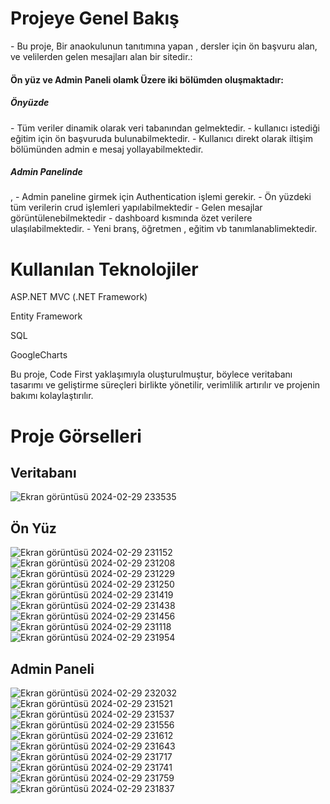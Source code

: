 <h1>Projeye Genel Bakış</h1>
- Bu proje, Bir anaokulunun tanıtımına yapan , dersler için ön başvuru alan, ve velilerden gelen mesajları alan bir sitedir.:</h3>

<h4>Ön yüz ve Admin Paneli olamk Üzere iki bölümden oluşmaktadır:</h4>

<h5>Önyüzde</h5>
- Tüm veriler dinamik olarak veri tabanından gelmektedir.
- kullanıcı istediği eğitim için ön başvuruda bulunabilmektedir.
- Kullanıcı direkt olarak iltişim bölümünden admin e mesaj yollayabilmektedir.
<h5>Admin Panelinde</h5>,
- Admin paneline girmek için Authentication işlemi gerekir.
- Ön yüzdeki tüm verilerin crud işlemleri yapılabilmektedir
- Gelen mesajlar görüntülenebilmektedir
- dashboard kısmında özet verilere ulaşılabilmektedir.
- Yeni branş, öğretmen , eğitim vb tanımlanablimektedir.

<h1>Kullanılan Teknolojiler</h1>

ASP.NET MVC (.NET Framework)

Entity Framework

SQL

GoogleCharts


Bu proje, Code First yaklaşımıyla oluşturulmuştur, böylece veritabanı tasarımı ve geliştirme süreçleri birlikte yönetilir, verimlilik artırılır ve projenin bakımı kolaylaştırılır.

<h1>Proje Görselleri</h1>

<h2>Veritabanı</h2>

![Ekran görüntüsü 2024-02-29 233535](https://github.com/Yahyaygmr/MyAkademi-Proje2-KidKinder/assets/101245826/a33ea009-3f6c-48b6-a0b5-1d0ed46a9c8c)

<h2>Ön Yüz</h2>

![Ekran görüntüsü 2024-02-29 231152](https://github.com/Yahyaygmr/MyAkademi-Proje2-KidKinder/assets/101245826/678fee8b-3cd1-4e68-9033-d3e37d13ca64)
![Ekran görüntüsü 2024-02-29 231208](https://github.com/Yahyaygmr/MyAkademi-Proje2-KidKinder/assets/101245826/cc6034ab-074f-41bf-84c8-923035dbd774)
![Ekran görüntüsü 2024-02-29 231229](https://github.com/Yahyaygmr/MyAkademi-Proje2-KidKinder/assets/101245826/7cc9520f-b5cc-44e1-9c1b-75c75000399e)
![Ekran görüntüsü 2024-02-29 231250](https://github.com/Yahyaygmr/MyAkademi-Proje2-KidKinder/assets/101245826/eb46abd0-4734-4b84-a773-8e07b8f065c2)
![Ekran görüntüsü 2024-02-29 231419](https://github.com/Yahyaygmr/MyAkademi-Proje2-KidKinder/assets/101245826/c63b7a26-e519-4515-a783-9fbfd6b9e274)
![Ekran görüntüsü 2024-02-29 231438](https://github.com/Yahyaygmr/MyAkademi-Proje2-KidKinder/assets/101245826/32367726-7e6a-4f36-bc2b-2d089f5769e2)
![Ekran görüntüsü 2024-02-29 231456](https://github.com/Yahyaygmr/MyAkademi-Proje2-KidKinder/assets/101245826/bcfb8b4e-033c-4f09-93d2-149c0e29505e)
![Ekran görüntüsü 2024-02-29 231118](https://github.com/Yahyaygmr/MyAkademi-Proje2-KidKinder/assets/101245826/6c256483-0c31-4031-86bb-e8c7af1f9989)
![Ekran görüntüsü 2024-02-29 231954](https://github.com/Yahyaygmr/MyAkademi-Proje2-KidKinder/assets/101245826/8a7b8447-5f23-4e18-b91a-f9fa4e15d096)

<h2>Admin Paneli</h2>


![Ekran görüntüsü 2024-02-29 232032](https://github.com/Yahyaygmr/MyAkademi-Proje2-KidKinder/assets/101245826/890d8ed2-bdf9-46d9-8e65-209163d2c035)
![Ekran görüntüsü 2024-02-29 231521](https://github.com/Yahyaygmr/MyAkademi-Proje2-KidKinder/assets/101245826/50daed0d-d3b4-43fe-8b52-0c8d1c76410c)
![Ekran görüntüsü 2024-02-29 231537](https://github.com/Yahyaygmr/MyAkademi-Proje2-KidKinder/assets/101245826/99752d4a-7d86-441c-915c-595e7663085a)
![Ekran görüntüsü 2024-02-29 231556](https://github.com/Yahyaygmr/MyAkademi-Proje2-KidKinder/assets/101245826/803f3944-143d-45e7-8691-c13ccac3692f)
![Ekran görüntüsü 2024-02-29 231612](https://github.com/Yahyaygmr/MyAkademi-Proje2-KidKinder/assets/101245826/eabff086-751a-4c7c-954e-74143e3ffce4)
![Ekran görüntüsü 2024-02-29 231643](https://github.com/Yahyaygmr/MyAkademi-Proje2-KidKinder/assets/101245826/6c98aa66-ec9a-43c5-aa77-fa4edfe76456)
![Ekran görüntüsü 2024-02-29 231717](https://github.com/Yahyaygmr/MyAkademi-Proje2-KidKinder/assets/101245826/bfc28b5b-e1c3-4e4d-9854-1a1448b461c4)
![Ekran görüntüsü 2024-02-29 231741](https://github.com/Yahyaygmr/MyAkademi-Proje2-KidKinder/assets/101245826/a9b350c9-5d8f-42a0-bb36-d2b0e1a22e3f)
![Ekran görüntüsü 2024-02-29 231759](https://github.com/Yahyaygmr/MyAkademi-Proje2-KidKinder/assets/101245826/666d63b1-7dbc-4a95-95f2-5a1ce2665e2a)
![Ekran görüntüsü 2024-02-29 231837](https://github.com/Yahyaygmr/MyAkademi-Proje2-KidKinder/assets/101245826/f53fb7f8-0571-40b6-ad1f-e34702341ee5)
